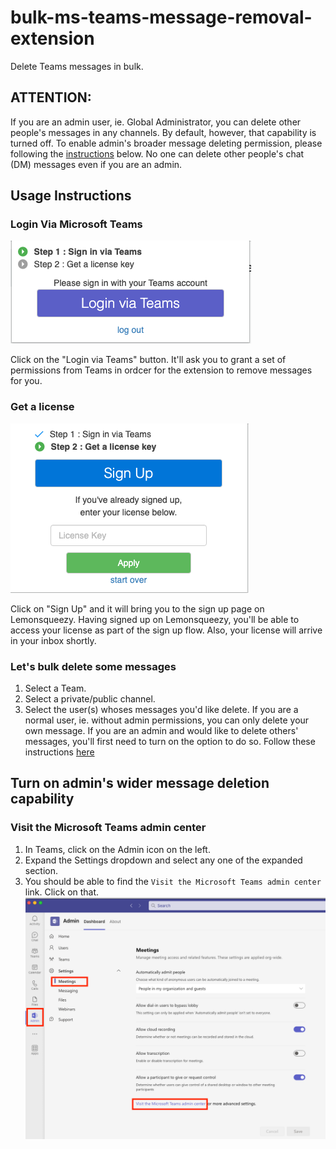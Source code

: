 # bulk-ms-teams-message-removal-extension
Delete Teams messages in bulk.
## ATTENTION:
If you are an admin user, ie. Global Administrator, you can delete other people's messages in any channels. By default, however, that capability is turned off. To enable admin's broader message deleting permission, please following the [instructions](#visit-the-microsoft-teams-admin-center) below. No one can delete other people's chat (DM) messages even if you are an admin.

## Usage Instructions

### Login Via Microsoft Teams
![teams login](/images/teams-oauth-login.png)

Click on the "Login via Teams" button. It'll ask you to grant a set of permissions from Teams in ordcer for the extension to remove messages for you.

### Get a license
![sign up](/images/sign-up.png)

Click on "Sign Up" and it will bring you to the sign up page on Lemonsqueezy.
Having signed up on Lemonsqueezy, you'll be able to access your license as part of the sign up flow. Also, your license will arrive in your inbox shortly.

### Let's bulk delete some messages

1. Select a Team.
2. Select a private/public channel.
3. Select the user(s) whoses messages you'd like delete. If you are a normal user, ie. without admin permissions, you can only delete your own message. If you are an admin and would like to delete others' messages, you'll first need to turn on the option to do so. Follow these instructions [here](#visit-the-microsoft-teams-admin-center)

## Turn on admin's wider message deletion capability
### Visit the Microsoft Teams admin center
1. In Teams, click on the Admin icon on the left.
2. Expand the Settings dropdown and select any one of the expanded section.
3. You should be able to find the `Visit the Microsoft Teams admin center` link. Click on that.
![Admin Settings](/images/admin-settings.png)
